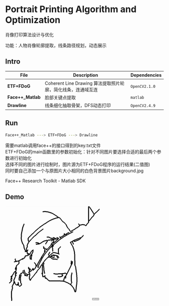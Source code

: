 # Portrait Printing Algorithm and Optimization 
肖像打印算法设计与优化

功能：人物肖像轮廓提取，线条路径规划，动态展示

## Intro
| File | Description | Dependencies |
| --- | --- | --- | 
| **ETF+FDoG** | Coherent Line Drawing 算法提取照片轮廓，简化线条，连通域互连 | `OpenCV2.1.0` |
| **Face++_Matlab** | 脸部关键点提取 | `matlab` |
| **Drawline** | 线条细化抽取骨架，DFS动态打印 | `OpenCV2.4.9` |

## Run
```bash
Face++_Matlab ---> ETF+FDoG ---> Drawline
```
需要matlab调用face++的接口得到的key.txt文件  
ETF+FDoG的main函数里的参数初始化：针对不同图片要选择合适的最后两个参数进行初始化  
选择不同的图片进行绘制时，图片源为ETF+FDoG程序的运行结果(二值图)  
同时要自己添加一个与原图片大小相同的白色背景图片background.jpg


Face++ Research Toolkit - Matlab SDK        
## Demo
<img src="demo.gif" width="300" height="300" />
